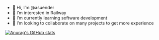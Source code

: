 - 👋 Hi, I’m @asuender
- 👀 I’m interested in Railway 
- 🌱 I’m currently learning software development
- 💞️ I’m looking to collaborate on many projects to get more experience

[![Anurag's GitHub stats](https://github-readme-stats.vercel.app/api?username=asuender&theme=dracula)](https://github.com/anuraghazra/github-readme-stats)

<!---
asuender/asuender is a ✨ special ✨ repository because its `README.md` (this file) appears on your GitHub profile.
You can click the Preview link to take a look at your changes.
--->
